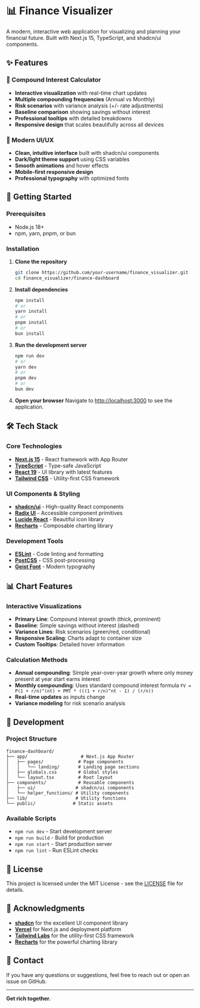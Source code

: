 # 📊 Finance Visualizer

A modern, interactive web application for visualizing and planning your financial future. Built with Next.js 15, TypeScript, and shadcn/ui components.

## ✨ Features

### 🧮 Compound Interest Calculator
- **Interactive visualization** with real-time chart updates
- **Multiple compounding frequencies** (Annual vs Monthly)
- **Risk scenarios** with variance analysis (+/- rate adjustments)
- **Baseline comparison** showing savings without interest
- **Professional tooltips** with detailed breakdowns
- **Responsive design** that scales beautifully across all devices

### 🎨 Modern UI/UX
- **Clean, intuitive interface** built with shadcn/ui components
- **Dark/light theme support** using CSS variables
- **Smooth animations** and hover effects
- **Mobile-first responsive design**
- **Professional typography** with optimized fonts

## 🚀 Getting Started

### Prerequisites
- Node.js 18+ 
- npm, yarn, pnpm, or bun

### Installation

1. **Clone the repository**
   ```bash
   git clone https://github.com/your-username/finance_visualizer.git
   cd finance_visualizer/finance-dashboard
   ```

2. **Install dependencies**
   ```bash
   npm install
   # or
   yarn install
   # or
   pnpm install
   # or
   bun install
   ```

3. **Run the development server**
   ```bash
   npm run dev
   # or
   yarn dev
   # or
   pnpm dev
   # or
   bun dev
   ```

4. **Open your browser**
   Navigate to [http://localhost:3000](http://localhost:3000) to see the application.

## 🛠️ Tech Stack

### Core Technologies
- **[Next.js 15](https://nextjs.org/)** - React framework with App Router
- **[TypeScript](https://www.typescriptlang.org/)** - Type-safe JavaScript
- **[React 19](https://react.dev/)** - UI library with latest features
- **[Tailwind CSS](https://tailwindcss.com/)** - Utility-first CSS framework

### UI Components & Styling
- **[shadcn/ui](https://ui.shadcn.com/)** - High-quality React components
- **[Radix UI](https://www.radix-ui.com/)** - Accessible component primitives
- **[Lucide React](https://lucide.dev/)** - Beautiful icon library
- **[Recharts](https://recharts.org/)** - Composable charting library

### Development Tools
- **[ESLint](https://eslint.org/)** - Code linting and formatting
- **[PostCSS](https://postcss.org/)** - CSS post-processing
- **[Geist Font](https://vercel.com/font)** - Modern typography

## 📊 Chart Features

### Interactive Visualizations
- **Primary Line**: Compound interest growth (thick, prominent)
- **Baseline**: Simple savings without interest (dashed)
- **Variance Lines**: Risk scenarios (green/red, conditional)
- **Responsive Scaling**: Charts adapt to container size
- **Custom Tooltips**: Detailed hover information

### Calculation Methods
- **Annual compounding**: Simple year-over-year growth where only money present at year start earns interest
- **Monthly compounding**: Uses standard compound interest formula `FV = P(1 + r/n)^(nt) + PMT * (((1 + r/n)^nt - 1) / (r/n))`
- **Real-time updates** as inputs change
- **Variance modeling** for risk scenario analysis

## 🔧 Development

### Project Structure
```
finance-dashboard/
├── app/                    # Next.js App Router
│   ├── pages/             # Page components
│   │   └── landing/       # Landing page sections
│   ├── globals.css        # Global styles
│   └── layout.tsx         # Root layout
├── components/            # Reusable components
│   ├── ui/               # shadcn/ui components
│   └── helper_functions/ # Utility components
├── lib/                  # Utility functions
└── public/              # Static assets
```

### Available Scripts
- `npm run dev` - Start development server
- `npm run build` - Build for production
- `npm run start` - Start production server
- `npm run lint` - Run ESLint checks

## 📝 License

This project is licensed under the MIT License - see the [LICENSE](LICENSE) file for details.

## 🙏 Acknowledgments

- **[shadcn](https://twitter.com/shadcn)** for the excellent UI component library
- **[Vercel](https://vercel.com)** for Next.js and deployment platform
- **[Tailwind Labs](https://tailwindlabs.com)** for the utility-first CSS framework
- **[Recharts](https://recharts.org)** for the powerful charting library

## 📧 Contact

If you have any questions or suggestions, feel free to reach out or open an issue on GitHub.

---

**Get rich together.**